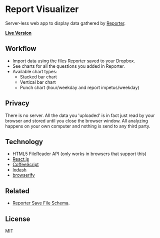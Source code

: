# Report Visualizer

Server-less web app to display data gathered by [Reporter].

**[Live Version](http://killercup.github.io/report-visualizer/)**

[Reporter]: http://www.reporter-app.com/

## Workflow

- Import data using the files Reporter saved to your Dropbox.
- See charts for all the questions you added in Reporter.
- Available chart types:
    - Stacked bar chart
    - Vertical bar chart
    - Punch chart (hour/weekday and report impetus/weekday)

## Privacy

There is no server. All the data you 'uploaded' is in fact just read by your browser and stored until you close the browser window. All analyzing happens on your own computer and nothing is send to any third party.

## Technology

- HTML5 FileReader API (only works in browsers that support this)
- [React.js](http://facebook.github.io/react/)
- [CoffeeScript](http://coffeescript.org/)
- [lodash](http://lodash.com/)
- [browserify](http://browserify.org/)

## Related

- [Reporter Save File Schema](https://gist.github.com/dbreunig/9315705).

## License

MIT

